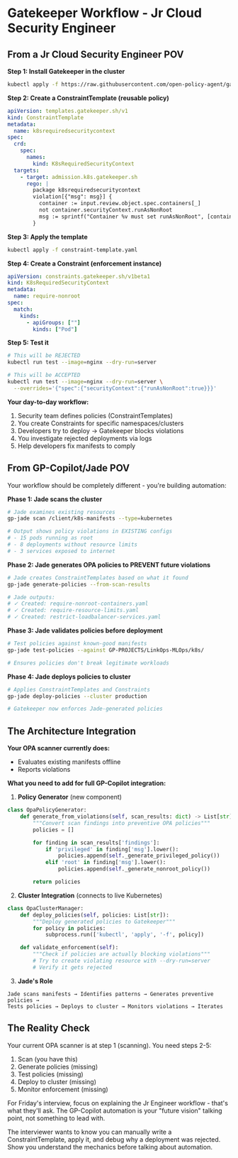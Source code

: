 # Gatekeeper Workflow - Jr Cloud Security Engineer

## From a Jr Cloud Security Engineer POV

**Step 1: Install Gatekeeper in the cluster**
```bash
kubectl apply -f https://raw.githubusercontent.com/open-policy-agent/gatekeeper/release-3.14/deploy/gatekeeper.yaml
```

**Step 2: Create a ConstraintTemplate (reusable policy)**
```yaml
apiVersion: templates.gatekeeper.sh/v1
kind: ConstraintTemplate
metadata:
  name: k8srequiredsecuritycontext
spec:
  crd:
    spec:
      names:
        kind: K8sRequiredSecurityContext
  targets:
    - target: admission.k8s.gatekeeper.sh
      rego: |
        package k8srequiredsecuritycontext
        violation[{"msg": msg}] {
          container := input.review.object.spec.containers[_]
          not container.securityContext.runAsNonRoot
          msg := sprintf("Container %v must set runAsNonRoot", [container.name])
        }
```

**Step 3: Apply the template**
```bash
kubectl apply -f constraint-template.yaml
```

**Step 4: Create a Constraint (enforcement instance)**
```yaml
apiVersion: constraints.gatekeeper.sh/v1beta1
kind: K8sRequiredSecurityContext
metadata:
  name: require-nonroot
spec:
  match:
    kinds:
      - apiGroups: [""]
        kinds: ["Pod"]
```

**Step 5: Test it**
```bash
# This will be REJECTED
kubectl run test --image=nginx --dry-run=server

# This will be ACCEPTED
kubectl run test --image=nginx --dry-run=server \
  --overrides='{"spec":{"securityContext":{"runAsNonRoot":true}}}'
```

**Your day-to-day workflow:**
1. Security team defines policies (ConstraintTemplates)
2. You create Constraints for specific namespaces/clusters
3. Developers try to deploy → Gatekeeper blocks violations
4. You investigate rejected deployments via logs
5. Help developers fix manifests to comply

## From GP-Copilot/Jade POV

Your workflow should be completely different - you're building automation:

**Phase 1: Jade scans the cluster**
```bash
# Jade examines existing resources
gp-jade scan /client/k8s-manifests --type=kubernetes

# Output shows policy violations in EXISTING configs
# - 15 pods running as root
# - 8 deployments without resource limits
# - 3 services exposed to internet
```

**Phase 2: Jade generates OPA policies to PREVENT future violations**
```bash
# Jade creates ConstraintTemplates based on what it found
gp-jade generate-policies --from-scan-results

# Jade outputs:
# ✓ Created: require-nonroot-containers.yaml
# ✓ Created: require-resource-limits.yaml
# ✓ Created: restrict-loadbalancer-services.yaml
```

**Phase 3: Jade validates policies before deployment**
```bash
# Test policies against known-good manifests
gp-jade test-policies --against GP-PROJECTS/LinkOps-MLOps/k8s/

# Ensures policies don't break legitimate workloads
```

**Phase 4: Jade deploys policies to cluster**
```bash
# Applies ConstraintTemplates and Constraints
gp-jade deploy-policies --cluster production

# Gatekeeper now enforces Jade-generated policies
```

## The Architecture Integration

**Your OPA scanner currently does:**
- Evaluates existing manifests offline
- Reports violations

**What you need to add for full GP-Copilot integration:**

1. **Policy Generator** (new component)
```python
class OpaPolicyGenerator:
    def generate_from_violations(self, scan_results: dict) -> List[str]:
        """Convert scan findings into preventive OPA policies"""
        policies = []

        for finding in scan_results['findings']:
            if 'privileged' in finding['msg'].lower():
                policies.append(self._generate_privileged_policy())
            elif 'root' in finding['msg'].lower():
                policies.append(self._generate_nonroot_policy())

        return policies
```

2. **Cluster Integration** (connects to live Kubernetes)
```python
class OpaClusterManager:
    def deploy_policies(self, policies: List[str]):
        """Deploy generated policies to Gatekeeper"""
        for policy in policies:
            subprocess.run(['kubectl', 'apply', '-f', policy])

    def validate_enforcement(self):
        """Check if policies are actually blocking violations"""
        # Try to create violating resource with --dry-run=server
        # Verify it gets rejected
```

3. **Jade's Role**
```
Jade scans manifests → Identifies patterns → Generates preventive policies →
Tests policies → Deploys to cluster → Monitors violations → Iterates
```

## The Reality Check

Your current OPA scanner is at step 1 (scanning). You need steps 2-5:
1. Scan (you have this)
2. Generate policies (missing)
3. Test policies (missing)
4. Deploy to cluster (missing)
5. Monitor enforcement (missing)

For Friday's interview, focus on explaining the Jr Engineer workflow - that's what they'll ask. The GP-Copilot automation is your "future vision" talking point, not something to lead with.

The interviewer wants to know you can manually write a ConstraintTemplate, apply it, and debug why a deployment was rejected. Show you understand the mechanics before talking about automation.